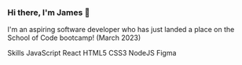 ### Hi there, I'm James 👋

I'm an aspiring software developer who has just landed a place on the School of Code bootcamp! (March 2023)

Skills
JavaScript React HTML5 CSS3 NodeJS Figma

<!--
**attrill20/attrill20** is a ✨ _special_ ✨ repository because its `README.md` (this file) appears on your GitHub profile.

Here are some ideas to get you started:

- 🔭 I’m currently working on ...
- 🌱 I’m currently learning ...
- 👯 I’m looking to collaborate on ...
- 🤔 I’m looking for help with ...
- 💬 Ask me about ...
- 📫 How to reach me: ...
- 😄 Pronouns: ...
- ⚡ Fun fact: ...
-->
